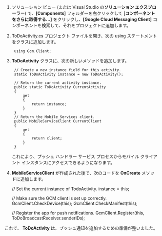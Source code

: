 
1. ソリューション ビュー (または Visual Studio の**ソリューション エクスプローラー**) で、**[Components]** フォルダーを右クリックして **[コンポーネントをさらに取得する...]** をクリックし、**[Google Cloud Messaging Client]** コンポーネントを検索して、それをプロジェクトに追加します。
2. ToDoActivity.cs プロジェクト ファイルを開き、次の using ステートメントをクラスに追加します。
   
        using Gcm.Client;
3. **ToDoActivity** クラスに、次の新しいメソッドを追加します。 
   
        // Create a new instance field for this activity.
        static ToDoActivity instance = new ToDoActivity();
   
        // Return the current activity instance.
        public static ToDoActivity CurrentActivity
        {
            get
            {
                return instance;
            }
        }
        // Return the Mobile Services client.
        public MobileServiceClient CurrentClient
        {
            get
            {
                return client;
            }
        }
   
    これにより、プッシュ ハンドラー サービス プロセスからモバイル クライアント インスタンスにアクセスできるようになります。
4. **MobileServiceClient** が作成された後で、次のコードを **OnCreate** メソッドに追加します。
   
     // Set the current instance of TodoActivity.
     instance = this;
   
     // Make sure the GCM client is set up correctly.
     GcmClient.CheckDevice(this); GcmClient.CheckManifest(this);
   
     // Register the app for push notifications.
     GcmClient.Register(this, ToDoBroadcastReceiver.senderIDs);

これで、 **ToDoActivity** は、プッシュ通知を追加するための準備が整いました。



<!--HONumber=Nov16_HO3-->


